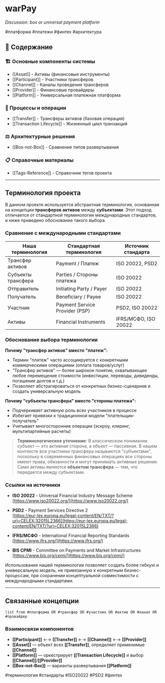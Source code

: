 # warPay
*Discussion: box or universal payment platform*

#платформа #платежи #финтех #архитектура

## 📖 Содержание

### 🏗️ Основные компоненты системы
- [[Asset]] - Активы (финансовые инструменты)
- [[Participant]] - Участники трансферов
- [[Channel]] - Каналы проведения трансферов
- [[Provider]] - Финансовые провайдеры
- [[Platform]] - Универсальная платежная платформа

### 🔄 Процессы и операции
- [[Transfer]] - Трансферы активов (базовая операция)
- [[Transaction Lifecycle]] - Жизненный цикл транзакций

### ⚖️ Архитектурные решения
- [[Box-not-Box]] - Сравнение типов развертывания

### 📋 Справочные материалы
- [[Tags-Reference]] - Справочник тегов проекта

---

## Терминология проекта

В данном проекте используется абстрактная терминология, основанная на концепции **трансферов активов** между **субъектами**. Этот подход отличается от стандартной терминологии международных стандартов, и ниже приведено обоснование такого выбора.

### Сравнение с международными стандартами

| Наша терминология | Стандартная терминология | Источник стандарта |
|-------------------|-------------------------|-------------------|
| Трансфер активов | Payment / Платеж | ISO 20022, PSD2 |
| Субъекты трансфера | Parties / Стороны платежа | ISO 20022 |
| Отправитель | Initiating Party / Payer | ISO 20022 |
| Получатель | Beneficiary / Payee | ISO 20022 |
| Участник | Payment Service Provider (PSP) | PSD2, ISO 20022 |
| Активы | Financial Instruments | IFRS/МСФО, ISO 20022 |

### Обоснование выбора терминологии

**Почему "трансфер активов" вместо "платеж":**
- Термин "платеж" часто ассоциируется с конкретными коммерческими операциями (оплата товаров/услуг)
- "Трансфер активов" — более широкое понятие, охватывающее любое перемещение стоимости (инвестиции, переводы, дивиденды, погашение долгов и т.д.)
- Позволяет абстрагироваться от конкретных бизнес-сценариев и создать универсальную модель

**Почему "субъекты трансфера" вместо "стороны платежа":**
- Подчеркивает активную роль всех участников в процессе
- Избегает привязки к традиционной модели "плательщик-получатель"  
- Учитывает многосторонние операции (эскроу, клиринг, мультипартийные расчеты)

> **Терминологическое уточнение**: В классическом понимании субъект — это активная сторона, а объект — пассивная. В нашем контексте все участники трансфера называются "субъектами", поскольку в современных финансовых операциях все стороны имеют права, обязанности и могут принимать активные решения. Сами активы являются **объектом трансфера** — тем, что передается между субъектами.

### Ссылки на источники

- **ISO 20022** - Universal Financial Industry Message Scheme  
  [https://www.iso20022.org/](https://www.iso20022.org/)
  
- **PSD2** - Payment Services Directive 2  
  [https://eur-lex.europa.eu/legal-content/EN/TXT/?uri=CELEX:32015L2366](https://eur-lex.europa.eu/legal-content/EN/TXT/?uri=CELEX:32015L2366)
  
- **IFRS/МСФО** - International Financial Reporting Standards  
  [https://www.ifrs.org/](https://www.ifrs.org/)
  
- **BIS CPMI** - Committee on Payments and Market Infrastructures  
  [https://www.bis.org/cpmi/](https://www.bis.org/cpmi/)

Использование нашей терминологии позволяет создать более гибкую и универсальную модель, не привязанную к конкретным бизнес-процессам, при сохранении концептуальной совместимости с международными стандартами.

---

## Связанные концепции

```dataview
list from #платформа OR #трансфер OR #участник OR #актив OR #канал OR #провайдер
```

### Взаимосвязи компонентов

- **[[Participant]]** ←→ **[[Transfer]]** ←→ **[[Channel]]** ←→ **[[Provider]]**
- **[[Asset]]** — объект всех **[[Transfer]]**, определяет применимые **[[Channel]]**
- **[[Platform]]** — оркестрирует **[[Transaction Lifecycle]]** и выбор **[[Channel]]**/**[[Provider]]**
- **[[Box-not-Box]]** — варианты развертывания **[[Platform]]**

#терминология #стандарты #ISO20022 #PSD2 #финтех 
